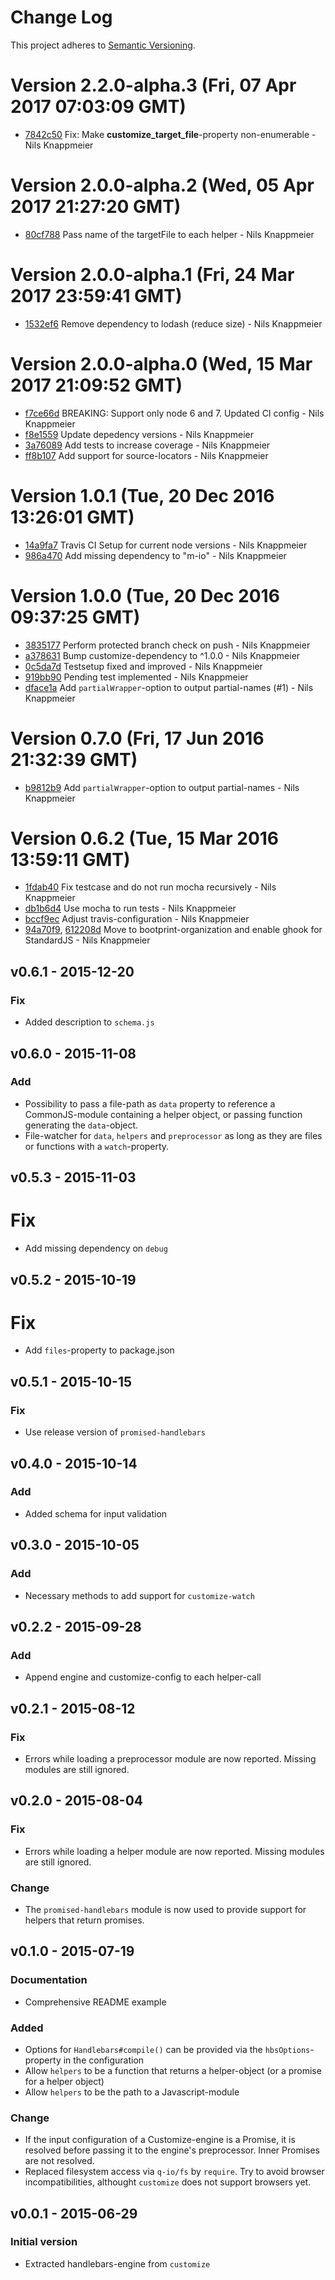 # Change Log

This project adheres to [Semantic Versioning](http://semver.org/).

<a name="current-release"></a>
# Version 2.2.0-alpha.3 (Fri, 07 Apr 2017 07:03:09 GMT)

* [7842c50](https://github.com/bootprint/customize-engine-handlebars/commit/7842c50) Fix: Make __customize_target_file__-property non-enumerable - Nils Knappmeier

# Version 2.0.0-alpha.2 (Wed, 05 Apr 2017 21:27:20 GMT)

* [80cf788](https://github.com/bootprint/customize-engine-handlebars/commit/80cf788) Pass name of the targetFile to each helper - Nils Knappmeier

# Version 2.0.0-alpha.1 (Fri, 24 Mar 2017 23:59:41 GMT)

* [1532ef6](https://github.com/bootprint/customize-engine-handlebars/commit/1532ef6) Remove dependency to lodash (reduce size) - Nils Knappmeier

# Version 2.0.0-alpha.0 (Wed, 15 Mar 2017 21:09:52 GMT)

* [f7ce66d](https://github.com/bootprint/customize-engine-handlebars/commit/f7ce66d) BREAKING: Support only node 6 and 7. Updated CI config - Nils Knappmeier
* [f8e1559](https://github.com/bootprint/customize-engine-handlebars/commit/f8e1559) Update depedency versions - Nils Knappmeier
* [3a76089](https://github.com/bootprint/customize-engine-handlebars/commit/3a76089) Add tests to increase coverage - Nils Knappmeier
* [ff8b107](https://github.com/bootprint/customize-engine-handlebars/commit/ff8b107) Add support for source-locators - Nils Knappmeier

# Version 1.0.1 (Tue, 20 Dec 2016 13:26:01 GMT)

* [14a9fa7](https://github.com/bootprint/customize-engine-handlebars/commit/14a9fa7) Travis CI Setup for current node versions - Nils Knappmeier
* [986a470](https://github.com/bootprint/customize-engine-handlebars/commit/986a470) Add missing dependency to "m-io" - Nils Knappmeier

# Version 1.0.0 (Tue, 20 Dec 2016 09:37:25 GMT)

* [3835177](https://github.com/bootprint/customize-engine-handlebars/commit/3835177) Perform protected branch check on push - Nils Knappmeier
* [a378631](https://github.com/bootprint/customize-engine-handlebars/commit/a378631) Bump customize-dependency to ^1.0.0 - Nils Knappmeier
* [0c5da7d](https://github.com/bootprint/customize-engine-handlebars/commit/0c5da7d) Testsetup fixed and improved - Nils Knappmeier
* [919bb90](https://github.com/bootprint/customize-engine-handlebars/commit/919bb90) Pending test implemented - Nils Knappmeier
* [dface1a](https://github.com/bootprint/customize-engine-handlebars/commit/dface1a) Add `partialWrapper`-option to output partial-names (#1) - Nils Knappmeier



# Version 0.7.0 (Fri, 17 Jun 2016 21:32:39 GMT)

* [b9812b9](https://github.com/bootprint/customize-engine-handlebars/commit/b9812b9) Add `partialWrapper`-option to output partial-names - Nils Knappmeier

# Version 0.6.2 (Tue, 15 Mar 2016 13:59:11 GMT)

* [1fdab40](https://github.com/bootprint/customize-engine-handlebars/commit/1fdab40) Fix testcase and do not run mocha recursively - Nils Knappmeier
* [db1b6d4](https://github.com/bootprint/customize-engine-handlebars/commit/db1b6d4) Use mocha to run tests - Nils Knappmeier
* [bccf9ec](https://github.com/bootprint/customize-engine-handlebars/commit/bccf9ec) Adjust travis-configuration - Nils Knappmeier
* [94a70f9](https://github.com/bootprint/customize-engine-handlebars/commit/94a70f9), [612208d](https://github.com/bootprint/customize-engine-handlebars/commit/612208d) Move to bootprint-organization and enable ghook for StandardJS - Nils Knappmeier

## v0.6.1 - 2015-12-20

### Fix

* Added description to `schema.js`

## v0.6.0 - 2015-11-08

### Add

* Possibility to pass a file-path as `data` property to reference a CommonJS-module 
  containing a helper object, or passing function generating the `data`-object.
* File-watcher for `data`, `helpers` and `preprocessor` as long as they are files or functions with a `watch`-property.
  

## v0.5.3 - 2015-11-03 

# Fix

* Add missing dependency on `debug`

## v0.5.2 - 2015-10-19

# Fix

* Add `files`-property to package.json

## v0.5.1 - 2015-10-15

### Fix

* Use release version of `promised-handlebars`

## v0.4.0 - 2015-10-14

### Add

* Added schema for input validation

## v0.3.0 - 2015-10-05 
### Add

* Necessary methods to add support for `customize-watch`

## v0.2.2 - 2015-09-28

### Add

* Append engine and customize-config to each helper-call

## v0.2.1 - 2015-08-12

### Fix

* Errors while loading a preprocessor module are now reported.
  Missing modules are still ignored.

## v0.2.0 - 2015-08-04

### Fix

* Errors while loading a helper module are now reported.
  Missing modules are still ignored.

### Change

- The `promised-handlebars` module is now used to provide support for
  helpers that return promises.

## v0.1.0 - 2015-07-19

### Documentation

- Comprehensive README example

### Added

- Options for `Handlebars#compile()` can be provided via the `hbsOptions`-property 
  in the configuration
- Allow `helpers` to be a function that returns a helper-object (or a promise for 
  a helper object)
- Allow `helpers` to be the path to a Javascript-module

### Change
- If the input configuration of a Customize-engine is a Promise, it is resolved 
  before passing it to the engine's preprocessor. Inner Promises are not resolved.
- Replaced filesystem access via `q-io/fs` by `require`.  Try to avoid browser
  incompatibilities, althought `customize` does not support browsers yet.

## v0.0.1 - 2015-06-29
### Initial version

- Extracted handlebars-engine from `customize`
